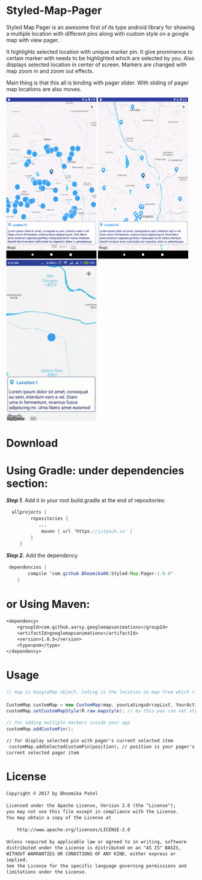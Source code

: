 # Styled-Map-Pager 

Styled Map Pager is an awesome first of its type android library for showing a multiple location with different pins along with custom style on a google map with view pager.

It highlights selected location with unique marker pin. It give prominence to certain marker with needs to be highlighted which are selected by you. Also displays selected location in center of screen. Markers are changed with map zoom in and zoom out effects. 

Main thing is that this all is binding with pager slider. With sliding of pager map locations are also moves.

<img src="https://github.com/Bhoomika06/Styled-Map-Pager/blob/master/Screenshot_1490693370.png" alt text="Screenshot" width="240" height="427" />	<img src="https://github.com/Bhoomika06/Styled-Map-Pager/blob/master/Screenshot_1490698948.png" alt text="Screenshot" width="240" height="427" />	<img src="https://github.com/Bhoomika06/Styled-Map-Pager/blob/master/map_pager.gif" alt text="Screenshot" width="240" height="427" />



# Download

# Using Gradle: under dependencies section:   
  ***Step 1.*** Add it in your root build.gradle at the end of repositories:
```java
  allprojects {
		 repositories {
			...
			 maven { url 'https://jitpack.io' }
		 }
	 }
 ```
 
 ***Step 2.*** Add the dependency
```java
 dependencies {
		compile 'com.github.Bhoomika06:Styled-Map-Pager:1.0.0'
	}
```

# or Using Maven:
    <dependency>
        <groupId>com.github.aarsy.googlemapsanimations</groupId>
        <artifactId>googlemapsanimations</artifactId>
        <version>1.0.5</version>
        <type>pom</type>
    </dependency>

# Usage

```java
// map is GoogleMap object, latLng is the location on map from which ripple should start

CustomMap customMap = new CustomMap(map, yourLatLngsArrayList, YourActivity.this);
customMap.setCustomMapStyle(R.raw.mapstyle); // by this you can set styles to your map where mapstyle is .json file which is                                                 inside your assets folder
```

```java
// for adding multiple markers inside your app
customMap.addCustomPin();
```

```
// for display selected pin with pager's current selected item
 customMap.addSelectedCustomPin(position); // position is your pager's current selected pager item
```

# License

```
Copyright © 2017 by Bhoomika Patel

Licensed under the Apache License, Version 2.0 (the "License");
you may not use this file except in compliance with the License.
You may obtain a copy of the License at

    http://www.apache.org/licenses/LICENSE-2.0

Unless required by applicable law or agreed to in writing, software
distributed under the License is distributed on an "AS IS" BASIS,
WITHOUT WARRANTIES OR CONDITIONS OF ANY KIND, either express or implied.
See the License for the specific language governing permissions and
limitations under the License.
```
